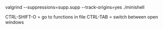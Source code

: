 

valgrind --suppressions=supp.supp --track-origins=yes ./minishell


CTRL-SHIFT-O = go to functions in file
CTRL-TAB = switch between open windows